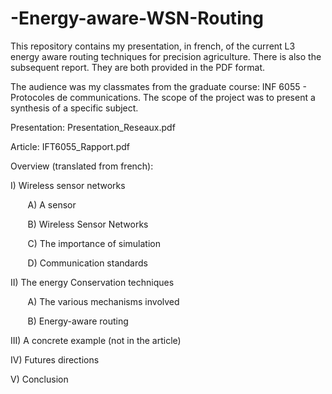 # -Energy-aware-WSN-Routing
This repository contains my presentation, in french, of the current L3 energy aware routing techniques for precision agriculture. There is also the subsequent report.
They are both provided in the PDF format.

The audience was my classmates from the graduate course: INF 6055 - Protocoles de communications.
The scope of the project was to present a synthesis of a specific subject.

Presentation: Presentation_Reseaux.pdf

Article: IFT6055_Rapport.pdf

Overview (translated from french):

I) Wireless sensor networks


&nbsp;&nbsp;&nbsp;&nbsp;&nbsp;&nbsp;  A) A sensor
  
  
&nbsp;&nbsp;&nbsp;&nbsp;&nbsp;&nbsp;  B) Wireless Sensor Networks
  
  
&nbsp;&nbsp;&nbsp;&nbsp;&nbsp;&nbsp;  C) The importance of simulation 
  
  
&nbsp;&nbsp;&nbsp;&nbsp;&nbsp;&nbsp;  D) Communication standards

II) The energy Conservation techniques


&nbsp;&nbsp;&nbsp;&nbsp;&nbsp;&nbsp;   A) The various mechanisms involved
  
  
&nbsp;&nbsp;&nbsp;&nbsp;&nbsp;&nbsp;  B) Energy-aware routing
  
  
III) A concrete example (not in the article)


IV) Futures directions


V) Conclusion

